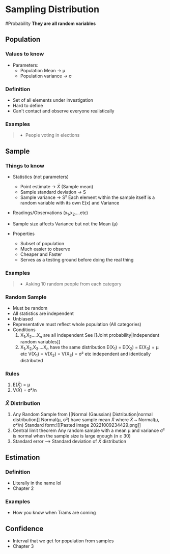 # Sampling Distribution
#Probability 
**They are all random variables**
## Population
### Values to know 
- Parameters: 
	- Population Mean → µ
	- Population variance → σ
### Definition
- Set of all elements under investigation
- Hard to define
- Can't contact and observe everyone realistically
### Examples
>- People voting in elections


## Sample

### Things to know
- Statistics (not parameters)
	- Point estimate -> $\bar{X}$ (Sample mean)
	- Sample standard deviation -> S
	- Sample variance -> S²
Each element within the sample itself is a random variable with its own E(x) and Variance
- Readings/Observations (x$_1$,x$_2$....etc)
- Sample size affects Variance but not the Mean (µ)

-  Properties
	- Subset of population
	- Much easier to observe 
	- Cheaper and Faster
	- Serves as a testing ground before doing the real thing

### Examples
>- Asking 10 random people from each category

### Random Sample
- Must be random 
- All statistics are independent 
- Unbiased
- Representative
  must reflect whole population (All categories)
- Conditions
  1. X$_1$,X$_2$....X$_n$ are all independent 
     See [[Joint probability|Independent random variables]]
  2. X$_1$,X$_2$,X$_3$....X$_n$ have the same distribution
     E(X$_1$) = E(X$_2$) = E(X$_3$) = µ etc
     V(X$_1$) = V(X$_2$) = V(X$_3$) = σ² etc
 independent and identically distributed
 ### Rules
 1. E($\bar{X}$) = µ
 2. V($\bar{X}$) = σ²/n
 
### $\bar{X}$ Distribution
1. Any Random Sample from [[Normal (Gaussian) Distribution|normal distribution]] Normal(µ, σ²) have sample mean $\bar{X}$ where $\bar{X}$ ~ Normal(µ, σ²/n) 
   Standard form:![[Pasted image 20221009234429.png]]
2. Central limit theorem
   Any random sample  with a mean µ and variance σ² is normal when the sample size is large enough (n ≥ 30)
3. Standard error --> Standard deviation of $\bar{X}$ distribution
## Estimation
### Definition
- Literally in the name lol
- Chapter 2
### Examples
- How you know when Trams are coming 

## Confidence
- Interval that we get for population from samples
- Chapter 3